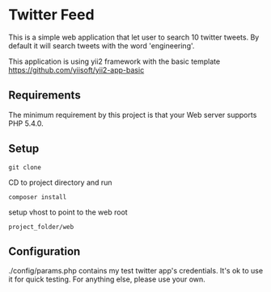 Twitter Feed
============

This is a simple web application that let user to search 10 twitter tweets. By default it will search tweets with the word 'engineering'.

This application is using yii2 framework with the basic template https://github.com/yiisoft/yii2-app-basic

Requirements
------------
The minimum requirement by this project is that your Web server supports PHP 5.4.0.

Setup
------
```
git clone
```

CD to project directory and run
```
composer install
```

setup vhost to point to the web root
```
project_folder/web
```

Configuration
-------------
./config/params.php contains my test twitter app's credentials. It's ok to use it for quick testing. For anything else, please use your own.

